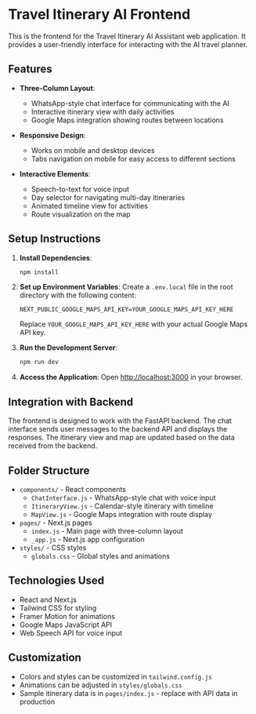 # Travel Itinerary AI Frontend

This is the frontend for the Travel Itinerary AI Assistant web application. It provides a user-friendly interface for interacting with the AI travel planner.

## Features

- **Three-Column Layout**:
  - WhatsApp-style chat interface for communicating with the AI
  - Interactive itinerary view with daily activities
  - Google Maps integration showing routes between locations

- **Responsive Design**:
  - Works on mobile and desktop devices
  - Tabs navigation on mobile for easy access to different sections

- **Interactive Elements**:
  - Speech-to-text for voice input
  - Day selector for navigating multi-day itineraries
  - Animated timeline view for activities
  - Route visualization on the map

## Setup Instructions

1. **Install Dependencies**:
   ```bash
   npm install
   ```

2. **Set up Environment Variables**:
   Create a `.env.local` file in the root directory with the following content:
   ```
   NEXT_PUBLIC_GOOGLE_MAPS_API_KEY=YOUR_GOOGLE_MAPS_API_KEY_HERE
   ```
   Replace `YOUR_GOOGLE_MAPS_API_KEY_HERE` with your actual Google Maps API key.

3. **Run the Development Server**:
   ```bash
   npm run dev
   ```

4. **Access the Application**:
   Open [http://localhost:3000](http://localhost:3000) in your browser.

## Integration with Backend

The frontend is designed to work with the FastAPI backend. The chat interface sends user messages to the backend API and displays the responses. The itinerary view and map are updated based on the data received from the backend.

## Folder Structure

- `components/` - React components
  - `ChatInterface.js` - WhatsApp-style chat with voice input
  - `ItineraryView.js` - Calendar-style itinerary with timeline
  - `MapView.js` - Google Maps integration with route display
- `pages/` - Next.js pages
  - `index.js` - Main page with three-column layout
  - `_app.js` - Next.js app configuration
- `styles/` - CSS styles
  - `globals.css` - Global styles and animations

## Technologies Used

- React and Next.js
- Tailwind CSS for styling
- Framer Motion for animations
- Google Maps JavaScript API
- Web Speech API for voice input

## Customization

- Colors and styles can be customized in `tailwind.config.js`
- Animations can be adjusted in `styles/globals.css`
- Sample itinerary data is in `pages/index.js` - replace with API data in production 